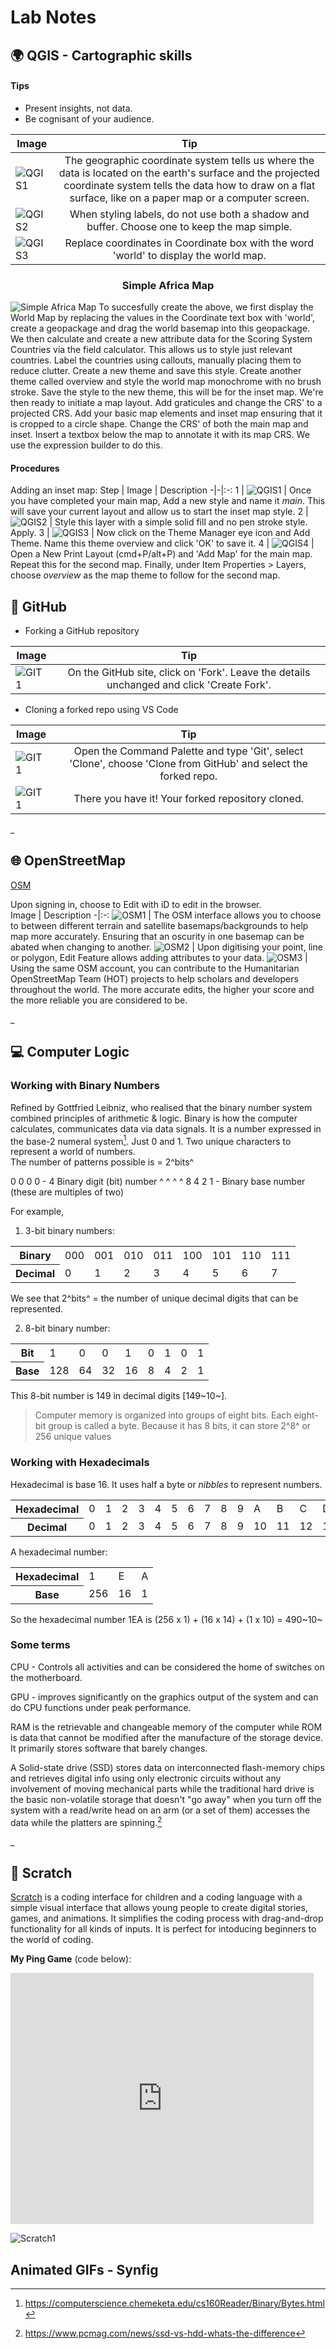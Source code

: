 # Lab Notes

## :earth_africa: QGIS - Cartographic skills
#### Tips

- Present insights, not data.
- Be cognisant of your audience.

Image | Tip
-|:-:
![QGIS1](screenshots/OSM_bkgrounds.jpg) | The geographic coordinate system tells us where the data is located on the earth's surface and the projected coordinate system tells the data how to draw on a flat surface, like on a paper map or a computer screen.
![QGIS2](screenshots/QGIS_tip1.48.png) | When styling labels, do not use both a shadow and buffer. Choose one to keep the map simple.
![QGIS3](screenshots/world.png) | Replace coordinates in Coordinate box with the word 'world' to display the world map.

<h3 style="text-align: center">Simple Africa Map</h3>

![Simple Africa Map](screenshots/Map1.png) 
To succesfully create the above, we first display the World Map by replacing the values in the Coordinate text box with 'world', create a geopackage and drag the world basemap into this geopackage.
We then calculate and create a new attribute data for the Scoring System Countries via the field calculator. This allows us to style just relevant countries. Label the countries using callouts, manually placing them to reduce clutter. Create a new theme and save this style. Create another theme called overview and style the world map monochrome with no brush stroke. Save the style to the new theme, this will be for the inset map.
We're then ready to initiate a map layout. Add graticules and change the CRS' to a projected CRS. Add your basic map elements and inset map ensuring that it is cropped to a circle shape. Change the CRS' of both the main map and inset. Insert a textbox below the map to annotate it with its map CRS. We use the expression builder to do this.


#### Procedures

Adding an inset map:
Step | Image | Description
-|-|:-:
1 | ![QGIS1](screenshots/QGIS_addStyle.00.png) | Once you have completed your main map, Add a new style and name it _main_. This will save your current layout and allow us to start the inset map style.
2 | ![QGIS2](screenshots/QGIS_addStyle2.png) | Style this layer with a simple solid fill and no pen stroke style. Apply.
3 | ![QGIS3](screenshots/QGIS_addStyle3.png) | Now click on the Theme Manager eye icon and Add Theme. Name this theme overview and click 'OK' to save it.
4 | ![QGIS4](screenshots/QGIS_addStyle4.png) | Open a New Print Layout (cmd+P/alt+P) and 'Add Map' for the main map. Repeat this for the second map. Finally, under Item Properties > Layers, choose _overview_ as the map theme to follow for the second map.

<!-- Making a simple flagmap:
Step | Image | Instruction |
-|-|:-: -->

## :file_folder: GitHub
- Forking a GitHub repository 

Image | Tip
-|:-:
![GIT1](screenshots/fork.png) | On the GitHub site, click on 'Fork'. Leave the details unchanged and click 'Create Fork'.

- Cloning a forked repo using VS Code

Image | Tip
-|:-:
![GIT1](screenshots/ForkedHandbook.png) | Open the Command Palette and type 'Git', select 'Clone', choose 'Clone from GitHub' and select the forked repo.
![GIT1](screenshots/ForkedHandbook2.png) | There you have it! Your forked repository cloned.


_
## :globe_with_meridians: OpenStreetMap
[OSM](https://www.openstreetmap.org/)

Upon signing in, choose to Edit with iD to edit in the browser.  
Image | Description
-|:-:
![OSM1](screenshots/OSM_bkgrounds.jpg) | The OSM interface allows you to choose to between different terrain and satellite basemaps/backgrounds to help map more accurately. Ensuring that an oscurity in one basemap can be abated when changing to another.
![OSM2](screenshots/OSM_attributes.png) | Upon digitising your point, line or polygon, Edit Feature allows adding attributes to your data. 
![OSM3](screenshots/OSM_HOT.png) | Using the same OSM account, you can contribute to the Humanitarian OpenStreetMap Team (HOT) projects to help scholars and developers throughout the world. The more accurate edits, the higher your score and the more reliable you are considered to be.

_
## :computer: Computer Logic
### Working with Binary Numbers
Refined by Gottfried Leibniz, who realised that the binary number system combined principles of arithmetic & logic. Binary is how the computer calculates, communicates data via data signals. It is a number expressed in the base-2 numeral system[^1]. Just 0 and 1. Two unique characters to represent a world of numbers.  
The number of patterns possible is = 2^bits^

<!-- Footnote -->
[^1]: https://computerscience.chemeketa.edu/cs160Reader/Binary/Bytes.html

0 0 0 0 - 4 Binary digit (bit) number
^ ^ ^ ^
8 4 2 1 - Binary base number (these are multiples of two)

For example,
1.  3-bit binary numbers:

<table>
  <tr>
    <th>Binary</th>
    <td>000</td>
    <td>001</td>
    <td>010</td>
    <td>011</td>
    <td>100</td>
    <td>101</td>
    <td>110</td>
    <td>111</td>
  </tr>
  <tr>
    <th>Decimal</th>
    <td>0</td>
    <td>1</td>
    <td>2</td>
    <td>3</td>
    <td>4</td>
    <td>5</td>
    <td>6</td>
    <td>7</td>
  </tr>
</table>

We see that  2^bits^ = the number of unique decimal digits that can be represented.


2. 8-bit binary number:

<table>
  <tr>
    <th>Bit</th>
    <td>1</td>
    <td>0</td>
    <td>0</td>
    <td>1</td>
    <td>0</td>
    <td>1</td>
    <td>0</td>
    <td>1</td>
  </tr>
  <tr>
    <th>Base</th>
    <td>128</td>
    <td>64</td>
    <td>32</td>
    <td>16</td>
    <td>8</td>
    <td>4</td>
    <td>2</td>
    <td>1</td>
</table>

This 8-bit number is 149 in decimal digits [149~10~]. 

>Computer memory is organized into groups of eight bits. Each eight-bit group is called a byte. Because it has 8 bits, it can store 2^8^ or 256 unique values

### Working with Hexadecimals

Hexadecimal is base 16. It uses half a byte or _nibbles_ to represent numbers.

<table>
  <tr>
    <th>Hexadecimal</th>
    <td>0</td>
    <td>1</td>
    <td>2</td>
    <td>3</td>
    <td>4</td>
    <td>5</td>
    <td>6</td>
    <td>7</td>
    <td>8</td>
    <td>9</td>
    <td>A</td>
    <td>B</td>
    <td>C</td>
    <td>D</td>
    <td>E</td>
    <td>F</td>
  </tr>
  <tr>
    <th>Decimal</th>
    <td>0</td>
    <td>1</td>
    <td>2</td>
    <td>3</td>
    <td>4</td>
    <td>5</td>
    <td>6</td>
    <td>7</td>
    <td>8</td>
    <td>9</td>
    <td>10</td>
    <td>11</td>
    <td>12</td>
    <td>13</td>
    <td>14</td>
    <td>15</td>
</table>

A hexadecimal number:
<table>
  <tr>
    <th>Hexadecimal</th>
    <td>1</td>
    <td>E</td>
    <td>A</td>
  </tr>
  <tr>
    <th>Base</th>
    <td>256</td>
    <td>16</td>
    <td>1</td>
</table>

So the hexadecimal number 1EA is (256 x 1) + (16 x 14) + (1 x 10) = 490~10~


### Some terms
CPU - Controls all activities and can be considered the home of switches on the motherboard.

GPU - improves significantly on the graphics output of the system and can do CPU functions under peak performance.

RAM is the retrievable and changeable memory of the computer while ROM is data that cannot be modified after the manufacture of the storage device. It primarily stores software that barely changes.

A Solid-state drive (SSD) stores data on interconnected flash-memory chips and retrieves digital info using only electronic circuits without any involvement of moving mechanical parts while the traditional hard drive is the basic non-volatile storage that doesn't "go away" when you turn off the system with a read/write head on an arm (or a set of them) accesses the data while the platters are spinning.[^2]

[^2]: https://www.pcmag.com/news/ssd-vs-hdd-whats-the-difference


_

## :pencil: Scratch
[Scratch](https://scratch.mit.edu/) is a coding interface for children and a coding language with a simple visual interface that allows young people to create digital stories, games, and animations. It simplifies the coding process with drag-and-drop functionality for all kinds of inputs. It is perfect for intoducing beginners to the world of coding.


**My Ping Game** (code below):
<iframe src="https://scratch.mit.edu/projects/796534306/embed" allowtransparency="true" width="485" height="402" frameborder="0" scrolling="no" allowfullscreen></iframe>

![Scratch1](screenshots/Scratch1.png) 



## Animated GIFs - Synfig





<!-- EXAMPLE CODE -->
<!-- Example code block -->
<!-- ```json
{
  "firstName": "John",
  "lastName": "Smith",
  "age": 25
}
``` -->